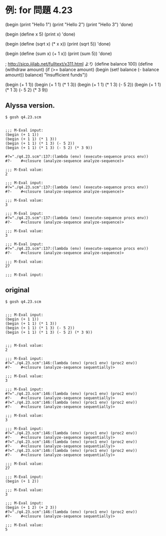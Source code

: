 # 例: for 問題 4.23

(begin 
  (print "Hello 1")
  (print "Hello 2")
  (print "Hello 3")
  'done)

(begin 
  (define x 5)
  (print x)
  'done)

(begin 
  (define (sqrt x) (* x x))
  (print (sqrt 5))
  'done)

(begin
  (define (sum x) (+ 1 x))
  (print (sum 5))
  'done)

; http://sicp.iijlab.net/fulltext/x311.html より
(define balance 100)
(define (withdraw amount)
  (if (>= balance amount)
      (begin (set! balance (- balance amount))
             balance)
      "Insufficient funds"))

(begin (+ 1 1))
(begin (+ 1 1) (* 1 3))
(begin (+ 1 1) (* 1 3) (- 5 2))
(begin (+ 1 1) (* 1 3) (- 5 2) (* 3 9))

## Alyssa version.

```
$ gosh q4.23.scm


;;; M-Eval input:
(begin (+ 1 1))
(begin (+ 1 1) (* 1 3))
(begin (+ 1 1) (* 1 3) (- 5 2))
(begin (+ 1 1) (* 1 3) (- 5 2) (* 3 9))

#?="./q4.23.scm":137:(lambda (env) (execute-sequence procs env))
#?-    #<closure (analyze-sequence analyze-sequence)>

;;; M-Eval value:
2

;;; M-Eval input:
#?="./q4.23.scm":137:(lambda (env) (execute-sequence procs env))
#?-    #<closure (analyze-sequence analyze-sequence)>

;;; M-Eval value:
3

;;; M-Eval input:
#?="./q4.23.scm":137:(lambda (env) (execute-sequence procs env))
#?-    #<closure (analyze-sequence analyze-sequence)>

;;; M-Eval value:
3

;;; M-Eval input:
#?="./q4.23.scm":137:(lambda (env) (execute-sequence procs env))
#?-    #<closure (analyze-sequence analyze-sequence)>

;;; M-Eval value:
27

;;; M-Eval input:
```

## original

```
$ gosh q4.23.scm


;;; M-Eval input:
(begin (+ 1 1))
(begin (+ 1 1) (* 1 3))
(begin (+ 1 1) (* 1 3) (- 5 2))
(begin (+ 1 1) (* 1 3) (- 5 2) (* 3 9))


;;; M-Eval value:
2

;;; M-Eval input:
#?="./q4.23.scm":146:(lambda (env) (proc1 env) (proc2 env))
#?-    #<closure (analyze-sequence sequentially)>

;;; M-Eval value:
3

;;; M-Eval input:
#?="./q4.23.scm":146:(lambda (env) (proc1 env) (proc2 env))
#?-    #<closure (analyze-sequence sequentially)>
#?="./q4.23.scm":146:(lambda (env) (proc1 env) (proc2 env))
#?-    #<closure (analyze-sequence sequentially)>

;;; M-Eval value:
3

;;; M-Eval input:
#?="./q4.23.scm":146:(lambda (env) (proc1 env) (proc2 env))
#?-    #<closure (analyze-sequence sequentially)>
#?="./q4.23.scm":146:(lambda (env) (proc1 env) (proc2 env))
#?-    #<closure (analyze-sequence sequentially)>
#?="./q4.23.scm":146:(lambda (env) (proc1 env) (proc2 env))
#?-    #<closure (analyze-sequence sequentially)>

;;; M-Eval value:
27

;;; M-Eval input:
(begin (+ 1 2))

;;; M-Eval value:
3

;;; M-Eval input:
(begin (+ 1 2) (+ 2 3))
#?="./q4.23.scm":146:(lambda (env) (proc1 env) (proc2 env))
#?-    #<closure (analyze-sequence sequentially)>

;;; M-Eval value:
5

```
